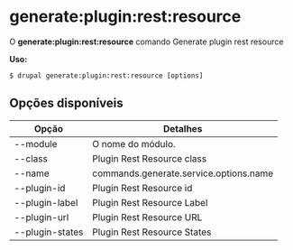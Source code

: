 # generate:plugin:rest:resource
O **generate:plugin:rest:resource** comando Generate plugin rest resource

**Uso:**
```
$ drupal generate:plugin:rest:resource [options] 
```

## Opções disponíveis
Opção | Detalhes
-------|-------------
--module | O nome do módulo.
--class | Plugin Rest Resource class
--name | commands.generate.service.options.name
--plugin-id | Plugin Rest Resource id
--plugin-label | Plugin Rest Resource Label
--plugin-url | Plugin Rest Resource URL
--plugin-states | Plugin Rest Resource States
